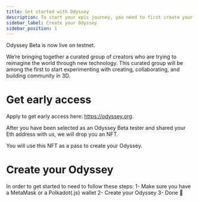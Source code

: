 ```yaml
---
title: Get started with Odyssey
description: To start your epic journey, you need to first create your Odyssey, here is how.
sidebar_label: Create your Odyssey
sidebar_position: 1
---
```

Odyssey Beta is now live on testnet.

We’re bringing together a curated group of creators who are trying to reimagine the world through new technology. This curated group will be among the first to start experimenting with creating, collaborating, and building community in 3D.

# Get early access

Apply to get early access here: https://odyssey.org.

After you have been selected as an Odyssey Beta tester and shared your Eth address with us, we will drop you an NFT.

You will use this NFT as a pass to create your Odyssey.

# Create your Odyssey

In order to get started to need to follow these steps:
1- Make sure you have a MetaMask or a Polkadot{.js} wallet
2- Create your Odyssey
3- Done 🥳 
